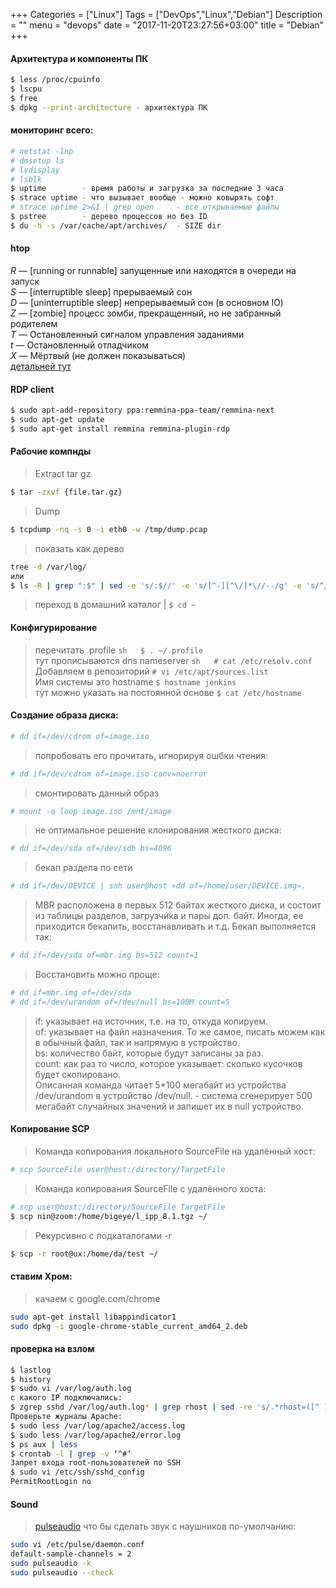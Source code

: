 +++
Categories = ["Linux"]
Tags = ["DevOps","Linux","Debian"]
Description = ""
menu = "devops"
date = "2017-11-20T23:27:56+03:00"
title = "Debian"
+++

#### Архитектура и компоненты ПК
```bash
$ less /proc/cpuinfo 
$ lscpu
$ free 
$ dpkg --print-architecture - архитектура ПК
```

#### мониторинг всего:
```bash
# netstat -lnp 
# dmsetup ls 
# lvdisplay 
# lsblk
$ uptime        - время работы и загрузка за последние 3 часа
$ strace uptime - что вызывает вообще - можно ковырять софт
# strace uptime 2>&1 | grep open     - все открываемые файлы
$ pstree        - дерево процессов но без ID
$ du -h -s /var/cache/apt/archives/  - SIZE dir
```

#### htop
*R* — [running or runnable] запущенные или находятся в очереди на запуск <br>
*S* — [interruptible sleep] прерываемый сон <br>
*D* — [uninterruptible sleep] непрерываемый сон (в основном IO) <br>
*Z* — [zombie] процесс зомби, прекращенный, но не забранный родителем <br> 
*T* — Остановленный сигналом управления заданиями <br>
*t* — Остановленный отладчиком <br>
*X* — Мёртвый (не должен показываться) <br>
[детальней тут](https://habrahabr.ru/post/316806/)

#### RDP client
```bash
$ sudo apt-add-repository ppa:remmina-ppa-team/remmina-next 
$ sudo apt-get update 
$ sudo apt-get install remmina remmina-plugin-rdp 
```

#### Рабочие компнды
> Extract tar gz  
```bash
$ tar -zxvf {file.tar.gz}
```
> Dump  
```bash
$ tcpdump -nq -s 0 -i eth0 -w /tmp/dump.pcap
``` 
> показать как дерево  
```bash
tree -d /var/log/
или  
$ ls -R | grep ":$" | sed -e 's/:$//' -e 's/[^-][^\/]*\//--/g' -e 's/^/   /' -e 's/-/|/'
```
> переход в домашний каталог | ```$ cd ~``` <br>

#### Конфигурирование 
> перечитать .profile ```sh   $ . ~/.profile ``` <br>
> тут прописываются dns nameserver ```sh   # cat /etc/resolv.conf ``` <br>
> Добавляем в репозиторий ```# vi /etc/apt/sources.list ``` <br>
> Имя системы это hostname 	```$ hostname jenkins``` <br>
> тут можно указать на постоянной основе ```$ cat /etc/hostname ``` <br>

#### Создание образа диска:
> 
```bash
# dd if=/dev/cdrom of=image.iso
```
> попробовать его прочитать, игнорируя ошбки чтения:
```bash
# dd if=/dev/cdrom of=image.iso conv=noerror
```
> смонтировать данный образ
```bash
# mount -o loop image.iso /mnt/image
```
> 	
> не оптимальное решение клонирования жесткого диска:
```bash
# dd if=/dev/sda of=/dev/sdb bs=4096
```
>
>	бекап раздела по сети<br>
```bash
# dd if=/dev/DEVICE | ssh user@host «dd of=/home/user/DEVICE.img».
```
>
> MBR расположена в первых 512 байтах жесткого диска, и состоит из таблицы разделов, загрузчика и пары доп. байт. Иногда, ее приходится бекапить, восстанавливать и т.д. Бекап выполняется так:<br>
```bash
# dd if=/dev/sda of=mbr.img bs=512 count=1
```
> Восстановить можно проще:<br>
```bash
# dd if=mbr.img of=/dev/sda
# dd if=/dev/urandom of=/dev/null bs=100M count=5
```
> if: 	указывает на источник, т.е. на то, откуда копируем.<br> 
> of: 	указывает на файл назначения. То же самое, писать можем как в обычный файл, так и напрямую в устройство.<br>
> bs: 	количество байт, которые будут записаны за раз.<br> 
> count: 	как раз то число, которое указывает: сколько кусочков будет скопировано.<br>
> Описанная команда читает 5*100 мегабайт из устройства /dev/urandom в устройство /dev/null. - система сгенерирует 500 мегабайт случайных значений и запишет их в null устройство.<br>

#### Копирование SCP
> Команда копирования локального SourceFile на удалённый хост:
```bash
# scp SourceFile user@host:/directory/TargetFile
```
> Команда копирования SourceFile с удалённого хоста:
```bash
# scp user@host:/directory/SourceFile TargetFile
$ scp nin@zoom:/home/bigeye/l_ipp_8.1.tgz ~/
```
> Рекурсивно с подкаталогами -r
```bash
$ scp -r root@ux:/home/da/test ~/ 
```

#### ставим Хром:
> качаем с google.com/chrome
```bash
sudo apt-get install libappindicator1
sudo dpkg -i google-chrome-stable_current_amd64_2.deb
```

#### проверка на взлом
> 
```bash
$ lastlog
$ history
$ sudo vi /var/log/auth.log
с какого IP подключались:
$ zgrep sshd /var/log/auth.log* | grep rhost | sed -re 's/.*rhost=([^ ]+).*/\1/' | sort –u
Проверьте журналы Apache:
$ sudo less /var/log/apache2/access.log
$ sudo less /var/log/apache2/error.log
$ ps aux | less
$ crontab -l | grep -v ‘^#’
Запрет входа root-пользователей по SSH
$ sudo vi /etc/ssh/sshd_config
PermitRootLogin no
```

#### Sound
> [pulseaudio](https://wiki.archlinux.org/index.php/PulseAudio/Examples_%28%D0%A0%D1%83%D1%81%D1%81%D0%BA%D0%B8%D0%B9%29)
> что бы сделать звук с наушников по-умолчанию:
```bash
sudo vi /etc/pulse/daemon.conf
default-sample-channels = 2
sudo pulseaudio -k
sudo pulseaudio --check
```
